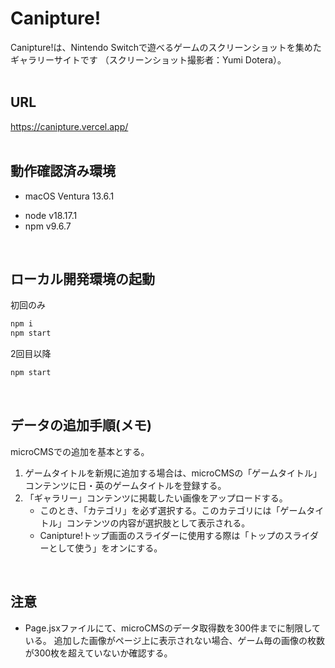 # Canipture!
Canipture!は、Nintendo Switchで遊べるゲームのスクリーンショットを集めたギャラリーサイトです
（スクリーンショット撮影者：Yumi Dotera）。
<br>
<br>

## URL
https://canipture.vercel.app/
<br>
<br>

## 動作確認済み環境
- macOS Ventura 13.6.1
* node v18.17.1
* npm v9.6.7
<br>

## ローカル開発環境の起動
初回のみ
```bash
npm i
npm start
```
2回目以降
```bash
npm start
```
<br>

## データの追加手順(メモ)
microCMSでの追加を基本とする。
1. ゲームタイトルを新規に追加する場合は、microCMSの「ゲームタイトル」コンテンツに日・英のゲームタイトルを登録する。
2. 「ギャラリー」コンテンツに掲載したい画像をアップロードする。
	- このとき、「カテゴリ」を必ず選択する。このカテゴリには「ゲームタイトル」コンテンツの内容が選択肢として表示される。
	- Canipture!トップ画面のスライダーに使用する際は「トップのスライダーとして使う」をオンにする。
<br>

## 注意
- Page.jsxファイルにて、microCMSのデータ取得数を300件までに制限している。
  追加した画像がページ上に表示されない場合、ゲーム毎の画像の枚数が300枚を超えていないか確認する。
